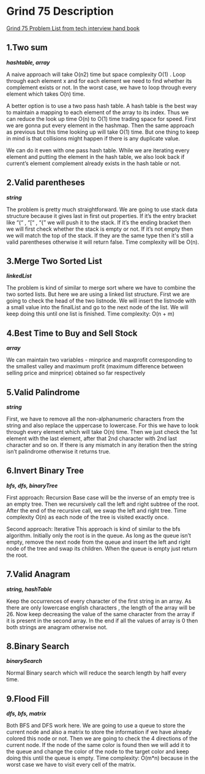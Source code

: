 # Grind 75 Description

[Grind 75 Problem List from tech interview hand book](https://www.techinterviewhandbook.org/grind75)

## 1.Two sum

**_hashtable, array_**

A naive approach will take O(n2) time but space complexity O(1) . Loop through each element x and for each element we need to find whether its complement exists or not. In the worst case, we have to loop through every element which takes O(n) time.

A better option is to use a two pass hash table. A hash table is the best way to maintain a mapping to each element of the array to its index. Thus we can reduce the look up time O(n) to O(1) time trading space for speed. First we are gonna put every element in the hashmap. Then the same approach as previous but this time looking up will take O(1) time. But one thing to keep in mind is that collisions might happen if there is any duplicate value.

We can do it even with one pass hash table. While we are iterating every element and putting the element in the hash table, we also look back if current’s element complement already exists in the hash table or not.

## 2.Valid parentheses

**_string_**

The problem is pretty much straightforward. We are going to use stack data structure because it gives last in first out properties. If it’s the entry bracket like “(“ , “[“ , “{” we will push it to the stack. If it’s the ending bracket then we will first check whether the stack is empty or not. If it’s not empty then we will match the top of the stack. If they are the same type then it's still a valid parentheses otherwise it will return false. Time complexity will be O(n).

## 3.Merge Two Sorted List

**_linkedList_**

The problem is kind of similar to merge sort where we have to combine the two sorted lists. But here we are using a linked list structure. First we are going to check the head of the two listnode. We will insert the listnode with a small value into the finalList and go to the next node of the list. We will keep doing this until one list is finished. Time complexity: O(n + m)

## 4.Best Time to Buy and Sell Stock

**_array_**

We can maintain two variables - minprice and maxprofit corresponding to the smallest valley and maximum profit (maximum difference between selling price and minprice) obtained so far respectively

## 5.Valid Palindrome

**_string_**

First, we have to remove all the non-alphanumeric characters from the string and also replace the uppercase to lowercase. For this we have to look through every element which will take O(n) time. Then we just check the 1st element with the last element, after that 2nd character with 2nd last character and so on. If there is any mismatch in any iteration then the string isn’t palindrome otherwise it returns true.

## 6.Invert Binary Tree

**_bfs, dfs, binaryTree_**

First approach: Recursion
Base case will be the inverse of an empty tree is an empty tree. Then we recursively call the left and right subtree of the root. After the end of the recursive call, we swap the left and right tree. Time complexity O(n) as each node of the tree is visited exactly once.

Second approach: Iterative
This approach is kind of similar to the bfs algorithm. Initially only the root is in the queue. As long as the queue isn’t empty, remove the next node from the queue and insert the left and right node of the tree and swap its children. When the queue is empty just return the root.

## 7.Valid Anagram

**_string, hashTable_**

Keep the occurrences of every character of the first string in an array. As there are only lowercase english characters , the length of the array will be 26. Now keep decreasing the value of the same character from the array if it is present in the second array. In the end if all the values of array is 0 then both strings are anagram otherwise not.

## 8.Binary Search

**_binarySearch_**

Normal Binary search which will reduce the search length by half every time.

## 9.Flood Fill

**_dfs, bfs, matrix_**

Both BFS and DFS work here. We are going to use a queue to store the current node and also a matrix to store the information if we have already colored this node or not. Then we are going to check the 4 directions of the current node. If the node of the same color is found then we will add it to the queue and change the color of the node to the target color and keep doing this until the queue is empty. Time complexity: O(m\*n) because in the worst case we have to visit every cell of the matrix.
